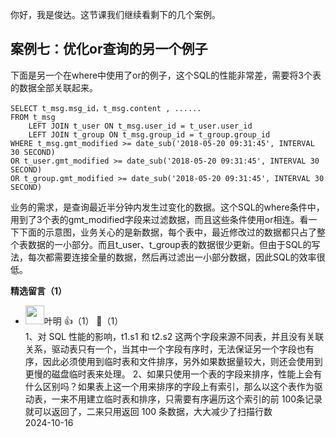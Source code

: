 你好，我是俊达。这节课我们继续看剩下的几个案例。

## 案例七：优化or查询的另一个例子

下面是另一个在where中使用了or的例子，这个SQL的性能非常差，需要将3个表的数据全部关联起来。

```plain
SELECT t_msg.msg_id，t_msg.content , ......
FROM t_msg 
    LEFT JOIN t_user ON t_msg.user_id = t_user.user_id  
    LEFT JOIN t_group ON t_msg.group_id = t_group.group_id
WHERE t_msg.gmt_modified >= date_sub('2018-05-20 09:31:45', INTERVAL 30 SECOND)  
OR t_user.gmt_modified >= date_sub('2018-05-20 09:31:45', INTERVAL 30 SECOND)  
OR t_group.gmt_modified >= date_sub('2018-05-20 09:31:45', INTERVAL 30 SECOND)
```

业务的需求，是查询最近半分钟内发生过变化的数据。这个SQL的where条件中，用到了3个表的gmt\_modified字段来过滤数据，而且这些条件使用or相连。看一下下面的示意图，业务关心的是新数据，每个表中，最近修改过的数据都只占了整个表数据的一小部分。而且t\_user、t\_group表的数据很少更新。但由于SQL的写法，每次都需要连接全量的数据，然后再过滤出一小部分数据，因此SQL的效率很低。
<div><strong>精选留言（1）</strong></div><ul>
<li><img src="https://static001.geekbang.org/account/avatar/00/15/8d/4d/992070e8.jpg" width="30px"><span>叶明</span> 👍（1） 💬（1）<div>
1、对 SQL 性能的影响，t1.s1 和 t2.s2 这两个字段来源不同表，并且没有关联关系，驱动表只有一个，当其中一个字段有序时，无法保证另一个字段也有序，因此必须使用到临时表和文件排序，另外如果数据量较大，则还会使用到更慢的磁盘临时表来处理。
2、如果只使用一个表的字段来排序，性能上会有什么区别吗？如果表上这一个用来排序的字段上有索引，那么以这个表作为驱动表，一来不用建立临时表和排序，只需要有序遍历这个索引的前 100条记录就可以返回了，二来只用返回 100 条数据，大大减少了扫描行数</div>2024-10-16</li><br/>
</ul>